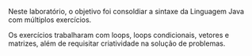 Neste laboratório, o objetivo foi consoldiar a sintaxe da Linguagem Java com múltiplos exercícios.

Os exercícios trabalharam com loops, loops condicionais, vetores e matrizes, além de requisitar criatividade na solução de problemas.
